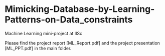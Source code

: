 # Mimicking-Database-by-Learning-Patterns-on-Data_constraints
Machine Learning mini-project at IISc

Please find the project report [ML_Report.pdf] and the project presentation [ML_PPT.pdf] in the main folder.
